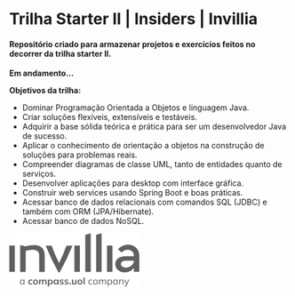 # Trilha Starter II | Insiders | Invillia

#### Repositório criado para armazenar projetos e exercícios feitos no decorrer da trilha starter II. 

**Em andamento...**

**Objetivos da trilha:**

- Dominar Programação Orientada a Objetos e linguagem Java.
- Criar soluções flexíveis, extensíveis e testáveis.
- Adquirir a base sólida teórica e prática para ser um desenvolvedor Java de sucesso.
- Aplicar o conhecimento de orientação a objetos na construção de soluções para problemas reais.
- Compreender diagramas de classe UML, tanto de entidades quanto de serviços.
- Desenvolver aplicações para desktop com interface gráfica.
- Construir web services usando Spring Boot e boas práticas.
- Acessar banco de dados relacionais com comandos SQL (JDBC) e também com ORM (JPA/Hibernate).
- Acessar banco de dados NoSQL.

<img src ="img\invillia-logo.png">

 
